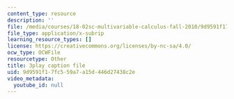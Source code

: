```yaml
---
content_type: resource
description: ''
file: /media/courses/18-02sc-multivariable-calculus-fall-2010/9d9591f17fc559a7a15d446d27438c2e_ImzS_gSbjK4.vtt
file_type: application/x-subrip
learning_resource_types: []
license: https://creativecommons.org/licenses/by-nc-sa/4.0/
ocw_type: OCWFile
resourcetype: Other
title: 3play caption file
uid: 9d9591f1-7fc5-59a7-a15d-446d27438c2e
video_metadata:
  youtube_id: null
---
```

